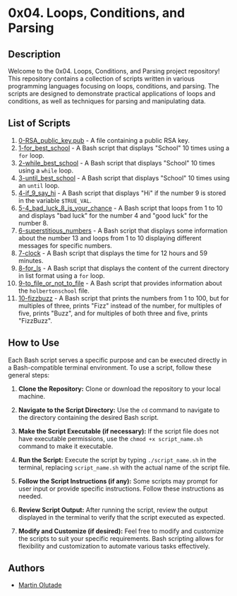 # 0x04. Loops, Conditions, and Parsing

## Description

Welcome to the 0x04. Loops, Conditions, and Parsing project repository! This repository contains a collection of scripts written in various programming languages focusing on loops, conditions, and parsing. The scripts are designed to demonstrate practical applications of loops and conditions, as well as techniques for parsing and manipulating data.

## List of Scripts

1. [0-RSA_public_key.pub](./0-RSA_public_key.pub) - A file containing a public RSA key.
2. [1-for_best_school](./1-for_best_school) - A Bash script that displays "School" 10 times using a `for` loop.
3. [2-while_best_school](./2-while_best_school) - A Bash script that displays "School" 10 times using a `while` loop.
4. [3-until_best_school](./3-until_best_school) - A Bash script that displays "School" 10 times using an `until` loop.
5. [4-if_9_say_hi](./4-if_9_say_hi) - A Bash script that displays "Hi" if the number 9 is stored in the variable `$TRUE_VAL`.
6. [5-4_bad_luck_8_is_your_chance](./5-4_bad_luck_8_is_your_chance) - A Bash script that loops from 1 to 10 and displays "bad luck" for the number 4 and "good luck" for the number 8.
7. [6-superstitious_numbers](./6-superstitious_numbers) - A Bash script that displays some information about the number 13 and loops from 1 to 10 displaying different messages for specific numbers.
8. [7-clock](./7-clock) - A Bash script that displays the time for 12 hours and 59 minutes.
9. [8-for_ls](./8-for_ls) - A Bash script that displays the content of the current directory in list format using a `for` loop.
10. [9-to_file_or_not_to_file](./9-to_file_or_not_to_file) - A Bash script that provides information about the `holbertonschool` file.
11. [10-fizzbuzz](./10-fizzbuzz) - A Bash script that prints the numbers from 1 to 100, but for multiples of three, prints "Fizz" instead of the number, for multiples of five, prints "Buzz", and for multiples of both three and five, prints "FizzBuzz".

## How to Use

Each Bash script serves a specific purpose and can be executed directly in a Bash-compatible terminal environment. To use a script, follow these general steps:

1. **Clone the Repository:** Clone or download the repository to your local machine.

2. **Navigate to the Script Directory:** Use the `cd` command to navigate to the directory containing the desired Bash script.

3. **Make the Script Executable (if necessary):** If the script file does not have executable permissions, use the `chmod +x script_name.sh` command to make it executable.

4. **Run the Script:** Execute the script by typing `./script_name.sh` in the terminal, replacing `script_name.sh` with the actual name of the script file.

5. **Follow the Script Instructions (if any):** Some scripts may prompt for user input or provide specific instructions. Follow these instructions as needed.

6. **Review Script Output:** After running the script, review the output displayed in the terminal to verify that the script executed as expected.

7. **Modify and Customize (if desired):** Feel free to modify and customize the scripts to suit your specific requirements. Bash scripting allows for flexibility and customization to automate various tasks effectively.

## Authors

- [Martin Olutade](https://github.com/silgenius)
